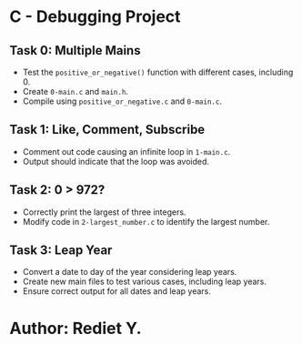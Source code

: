 # C - Debugging Project

## Task 0: Multiple Mains
- Test the `positive_or_negative()` function with different cases, including 0.
- Create `0-main.c` and `main.h`.
- Compile using `positive_or_negative.c` and `0-main.c`.

## Task 1: Like, Comment, Subscribe
- Comment out code causing an infinite loop in `1-main.c`.
- Output should indicate that the loop was avoided.

## Task 2: 0 > 972?
- Correctly print the largest of three integers.
- Modify code in `2-largest_number.c` to identify the largest number.

## Task 3: Leap Year
- Convert a date to day of the year considering leap years.
- Create new main files to test various cases, including leap years.
- Ensure correct output for all dates and leap years.

# Author: Rediet Y.
